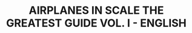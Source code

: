 ---
layout: product
title: "AIRPLANES IN SCALE THE GREATEST GUIDE VOL. I -  ENGLISH"
price: "5500" 
desc: "Knjiga"
img_path: "/assets/img/EURO-0001.jpg"
brand: "AMMO"
available: false
special_offer: false
new: false
soon: false
cat: "090000"
subcat: "090100"
subsubcat: "090101"
sifra: "EURO-0001"
popular: false
---